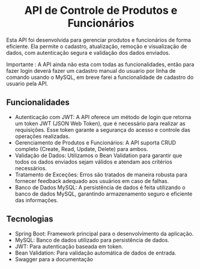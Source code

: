 <h1 align="center">
  API de Controle de Produtos e Funcionários
</h1>

Esta API foi desenvolvida para gerenciar produtos e funcionários de forma eficiente. Ela permite o cadastro, atualização, remoção e visualização de dados, com autenticação segura e validação dos dados enviados.

Importante : A API ainda não esta com todas as funcionalidades, então para fazer login deverá fazer um cadastro manual do usuario por linha de comando usando o MySQL, em breve farei a funcionalidade de cadastro do usuario pela API.

## Funcionalidades
 
- Autenticação com JWT: A API oferece um método de login que retorna um token JWT (JSON Web Token), que é necessário para realizar as requisições. Esse token garante a segurança do acesso e controle das operações realizadas.
- Gerenciamento de Produtos e Funcionários: A API suporta CRUD completo (Create, Read, Update, Delete) para ambos.
- Validação de Dados: Utilizamos o Bean Validation para garantir que todos os dados enviados sejam válidos e atendam aos critérios necessários.
- Tratamento de Exceções: Erros são tratados de maneira robusta para fornecer feedback adequado aos usuários em caso de falhas.
- Banco de Dados MySQL: A persistência de dados é feita utilizando o banco de dados MySQL, garantindo armazenamento seguro e eficiente das informações.

## Tecnologias

- Spring Boot: Framework principal para o desenvolvimento da aplicação.
- MySQL: Banco de dados utilizado para persistência de dados.
- JWT: Para autenticação baseada em token.
- Bean Validation: Para validação automática de dados de entrada.
- Swagger para a documentação

